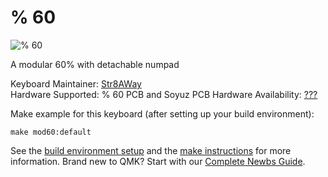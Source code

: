 # % 60

![% 60](http://i.imgur.com/q2M3uEU.jpg)

A modular 60% with detachable numpad

Keyboard Maintainer: [Str8AWay](https://github.com/str8away)  
Hardware Supported: % 60 PCB and Soyuz PCB
Hardware Availability: [???](https://????)

Make example for this keyboard (after setting up your build environment):

    make mod60:default

See the [build environment setup](https://docs.qmk.fm/#/getting_started_build_tools) and the [make instructions](https://docs.qmk.fm/#/getting_started_make_guide) for more information. Brand new to QMK? Start with our [Complete Newbs Guide](https://docs.qmk.fm/#/newbs).
